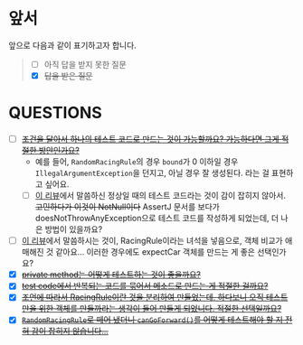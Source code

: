 # 앞서

앞으로 다음과 같이 표기하고자 합니다.

> - [ ] 아직 답을 받지 못한 질문
> - [x] ~~답을 받은 질문~~

# QUESTIONS

- [ ] [~~조건을 달아서 하나의 테스트 코드로 만드는 것이 가능할까요? 가능하다면 그게 적절한 방안인가요?~~](https://github.com/next-step/java-racingcar/pull/950#discussion_r435045177)
  - 예를 들어, `RandomRacingRule`의 경우 `bound`가 0 이하일 경우 `IllegalArgumentException`을 던지고, 아닐 경우 잘 생성된다. 라는 걸 표현하고 싶어요.
  - [ ] [이 리뷰](https://github.com/next-step/java-racingcar/pull/950#discussion_r435045177)에서 말씀하신 정상일 때의 테스트 코드라는 것이 감이 잡히지 않아서. ~~고민하다가 이것이 NotNull이다~~ AssertJ 문서를 보다가 doesNotThrowAnyException으로 테스트 코드를 작성하게 되었는데, 더 나은 방법이 있을까요?
- [ ] [이 리뷰](https://github.com/next-step/java-racingcar/pull/950#discussion_r433089480)에서 말씀하시는 것이, RacingRule이라는 녀석을 넣음으로, 객체 비교가 애매해진 것 같아요... 이러한 경우에도 expectCar 객체를 만드는 게 좋은 선택인가요?
- [x] [~~private method는 어떻게 테스트하는 것이 좋을까요?~~](https://github.com/next-step/java-racingcar/pull/950#discussion_r433089075)
- [x] [~~test code에서 반복되는 코드를 묶어서 메소드로 만드는 게 적절한 걸까요?~~](https://github.com/next-step/java-racingcar/pull/950#discussion_r433089085)
- [x] [~~조언에 따라서 RacingRule이란 것을 분리하여 만들었는데, 하다보니 오직 테스트만을 위한 객체를 만들까라는 생각이 들어 만들게 되었니다. 적절한 선택일까요?~~](https://github.com/next-step/java-racingcar/pull/950#discussion_r435044446)
- [x] [~~`RandomRacingRule`로 떼어 냈더니 `canGoForward()`를 어떻게 테스트해야 할 지 전혀 감이 잡히지 않습니다...~~](https://github.com/next-step/java-racingcar/pull/950#discussion_r435044457)
